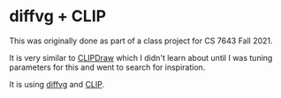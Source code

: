 # diffvg + CLIP

This was originally done as part of a class project for CS 7643 Fall 2021.

It is very similar to [CLIPDraw](https://arxiv.org/pdf/2106.14843.pdf) which I didn't learn about until I was tuning parameters for this and went to search for inspiration.

It is using [diffvg](https://github.com/BachiLi/diffvg) and [CLIP](https://github.com/openai/CLIP).
